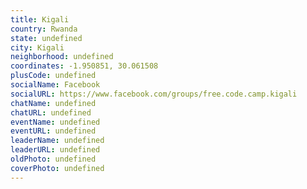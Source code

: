 ```yaml
---
title: Kigali
country: Rwanda
state: undefined
city: Kigali
neighborhood: undefined
coordinates: -1.950851, 30.061508
plusCode: undefined
socialName: Facebook
socialURL: https://www.facebook.com/groups/free.code.camp.kigali
chatName: undefined
chatURL: undefined
eventName: undefined
eventURL: undefined
leaderName: undefined
leaderURL: undefined
oldPhoto: undefined
coverPhoto: undefined
---
```

